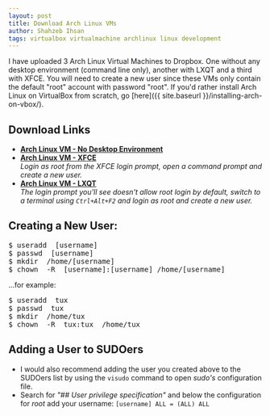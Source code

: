 ```yaml
---
layout: post
title: Download Arch Linux VMs
author: Shahzeb Ihsan
tags: virtualbox virtualmachine archlinux linux development
---
```


I have uploaded 3 Arch Linux Virtual Machines to Dropbox. One without any desktop environment (command line only), another with LXQT and a third with XFCE. You will need to create a new user since these VMs only contain the default "root" account with password "root". If you'd rather install Arch Linux on VirtualBox from scratch, go [here]({{ site.baseurl }}/installing-arch-on-vbox/). <!--more-->

Download Links
---
- **[Arch Linux VM - No Desktop Environment](https://dl.dropboxusercontent.com/u/102452388/schaazzz.archlinux.64.vm.no.desktop.7z)**  
- **[Arch Linux VM - XFCE](https://dl.dropboxusercontent.com/u/102452388/schaazzz.archlinux.64.vm.xfce.7z)**  
_Login as root from the XFCE login prompt, open a command prompt and create a new user._  
- **[Arch Linux VM - LXQT](https://dl.dropboxusercontent.com/u/102452388/schaazzz.archlinux.64.vm.lxqt.7z)**  
_The login prompt you'll see doesn't allow root login by default, switch to a terminal using `Ctrl+Alt+F2` and login as root and create a new user._  

Creating a New User:
---

<pre>
$ useradd  [username]
$ passwd  [username]
$ mkdir  /home/[username]
$ chown  -R  [username]:[username] /home/[username]
</pre>

...for example:

<pre>
$ useradd  tux
$ passwd  tux
$ mkdir  /home/tux
$ chown  -R  tux:tux  /home/tux
</pre>

Adding a User to SUDOers
---

- I would also recommend adding the user you created above to the SUDOers list by using the `visudo` command to open _sudo's_ configuration file.
- Search for _"## User privilege specification"_ and below the configuration for _root_ add your username: `[username] ALL = (ALL) ALL`
